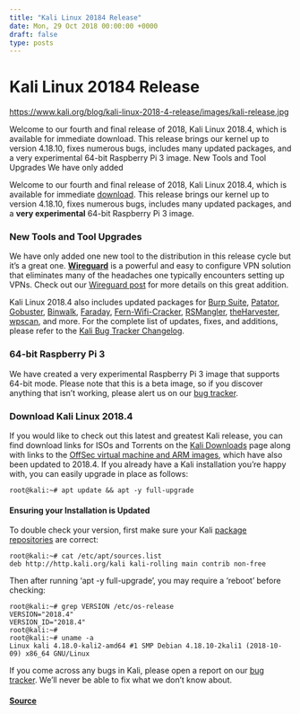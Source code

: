 ```yaml
---
title: "Kali Linux 20184 Release"
date: Mon, 29 Oct 2018 00:00:00 +0000
draft: false
type: posts
---
```

# Kali Linux 20184 Release

https://www.kali.org/blog/kali-linux-2018-4-release/images/kali-release.jpg



Welcome to our fourth and final release of 2018, Kali Linux 2018.4, which is available for immediate download. This release brings our kernel up to version 4.18.10, fixes numerous bugs, includes many updated packages, and a very experimental 64-bit Raspberry Pi 3 image. New Tools and Tool Upgrades We have only added

Welcome to our fourth and final release of 2018, Kali Linux 2018.4, which is available for immediate [download](https://www.kali.org/get-kali/). This release brings our kernel up to version 4.18.10, fixes numerous bugs, includes many updated packages, and a **very experimental** 64-bit Raspberry Pi 3 image.

### New Tools and Tool Upgrades

We have only added one new tool to the distribution in this release cycle but it’s a great one. **[Wireguard](https://pkg.kali.org/pkg/wireguard)** is a powerful and easy to configure VPN solution that eliminates many of the headaches one typically encounters setting up VPNs. Check out our [Wireguard post](https://www.kali.org/blog/wireguard-on-kali/) for more details on this great addition.

Kali Linux 2018.4 also includes updated packages for [Burp Suite](https://www.kali.org/tools/burpsuite/), [Patator](https://www.kali.org/tools/patator/), [Gobuster](https://www.kali.org/tools/gobuster/), [Binwalk](https://www.kali.org/tools/binwalk/), [Faraday](https://www.kali.org/tools/python-faraday/), [Fern-Wifi-Cracker](https://www.kali.org/tools/fern-wifi-cracker/), [RSMangler](https://www.kali.org/tools/rsmangler/), [theHarvester](https://www.kali.org/tools/theharvester/), [wpscan](https://www.kali.org/tools/wpscan/), and more. For the complete list of updates, fixes, and additions, please refer to the [Kali Bug Tracker Changelog](https://bugs.kali.org/changelog_page.php).

### 64-bit Raspberry Pi 3

We have created a very experimental Raspberry Pi 3 image that supports 64-bit mode. Please note that this is a beta image, so if you discover anything that isn’t working, please alert us on our [bug tracker](https://bugs.kali.org/).

### Download Kali Linux 2018.4

If you would like to check out this latest and greatest Kali release, you can find download links for ISOs and Torrents on the [Kali Downloads](https://www.kali.org/get-kali/) page along with links to the [OffSec virtual machine and ARM images](https://www.kali.org/get-kali/#kali-vm), which have also been updated to 2018.4. If you already have a Kali installation you’re happy with, you can easily upgrade in place as follows:

```console
root@kali:~# apt update && apt -y full-upgrade
```

#### Ensuring your Installation is Updated

To double check your version, first make sure your Kali [package repositories](https://www.kali.org/docs/general-use/kali-linux-sources-list-repositories/) are correct:

```console
root@kali:~# cat /etc/apt/sources.list
deb http://http.kali.org/kali kali-rolling main contrib non-free
```

Then after running ‘apt -y full-upgrade’, you may require a ‘reboot’ before checking:

```console
root@kali:~# grep VERSION /etc/os-release
VERSION="2018.4"
VERSION_ID="2018.4"
root@kali:~#
root@kali:~# uname -a
Linux kali 4.18.0-kali2-amd64 #1 SMP Debian 4.18.10-2kali1 (2018-10-09) x86_64 GNU/Linux
```

If you come across any bugs in Kali, please open a report on our [bug tracker](https://bugs.kali.org/main_page.php). We’ll never be able to fix what we don’t know about.

#### [Source](https://www.kali.org/blog/kali-linux-2018-4-release/)

